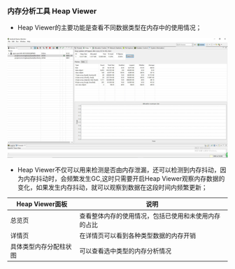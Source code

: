 ###  内存分析工具 Heap Viewer
+ Heap Viewer的主要功能是查看不同数据类型在内存中的使用情况；

![image](https://github.com/ningbaoqi/PerformanceOptimization/blob/master/gif/a20.jpg)

+ Heap Viewer不仅可以用来检测是否由内存泄漏，还可以检测到内存抖动，因为内存抖动时，会频繁发生GC,这时只需要开启Heap Viewer观察内存数据的变化，如果发生内存抖动，就可以观察到数据在这段时间内频繁更新；

|Heap Viewer面板|说明|
|-------|-------|
|总览页|查看整体内存的使用情况，包括已使用和未使用内存的占比|
|详情页|在详情页可以看到各种类型数据的内存开销|
|具体类型内存分配柱状图|可以查看选中类型的内存分析情况|
